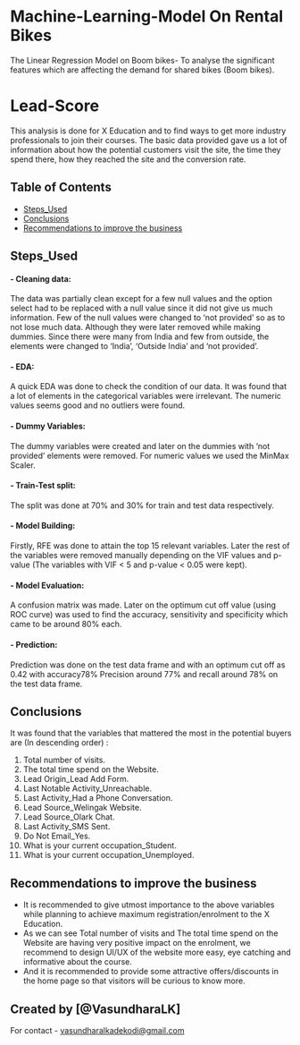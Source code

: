 # Machine-Learning-Model On Rental Bikes
The Linear Regression Model on Boom bikes- To analyse the significant features which are affecting the demand for shared bikes (Boom bikes).
 



# Lead-Score
This analysis is done for X Education and to find ways to get more industry professionals to join their courses. The basic data provided gave us a lot of information about how the potential customers visit the site, the time they spend there, how they reached the site and the conversion rate. 



## Table of Contents
* [Steps_Used](#Steps_Used)
* [Conclusions](#conclusions)
* [Recommendations to improve the business](#recommendations-to-improve-the-business)

## Steps_Used
#### - Cleaning data: 
The data was partially clean except for a few null values and the option select had to be replaced with a null value since it did not give us much information. Few of the null values were changed to ‘not provided’ so as to not lose much data. Although they were later removed while making dummies. Since there were many from India and few from outside, the elements were changed to ‘India’, ‘Outside India’ and ‘not provided’. 

#### - EDA: 
A quick EDA was done to check the condition of our data. It was found that a lot of elements in the categorical variables were irrelevant. The numeric values seems good and no outliers were found. 

#### - Dummy Variables: 
The dummy variables were created and later on the dummies with ‘not provided’ elements were removed. For numeric values we used the MinMax Scaler. 

#### - Train-Test split: 
The split was done at 70% and 30% for train and test data respectively. 

#### - Model Building: 
Firstly, RFE was done to attain the top 15 relevant variables. Later the rest of the variables were removed manually depending on the VIF values and p-value (The variables with VIF < 5 and p-value < 0.05 were kept). 

#### - Model Evaluation: 
A confusion matrix was made. Later on the optimum cut off value (using ROC curve) was used to find the accuracy, sensitivity and specificity which came to be around 80% each. 

#### - Prediction: 
Prediction was done on the test data frame and with an optimum cut off as 0.42 with accuracy78% Precision around 77% and recall around 78% on the test data frame. 

## Conclusions
It was found that the variables that mattered the most in the potential buyers are (In descending order) :

1. Total number of visits.
2. The total time spend on the Website.
3. Lead Origin_Lead Add Form.
4. Last Notable Activity_Unreachable.
5. Last Activity_Had a Phone Conversation.
6. Lead Source_Welingak Website.
7. Lead Source_Olark Chat.
8. Last Activity_SMS Sent.
9. Do Not Email_Yes.
10. What is your current occupation_Student.
11. What is your current occupation_Unemployed.

## Recommendations to improve the business
- It is recommended to give utmost importance to the above variables while planning to achieve maximum registration/enrolment to the X Education.
- As we can see Total number of visits and The total time spend on the Website are having very positive impact on the enrolment, we recommend to design UI/UX of the website more easy, eye catching and informative about the course.
- And it is recommended to provide some attractive offers/discounts in the home page so that visitors will be curious to know more.

## Created by [@VasundharaLK]
For contact - vasundharalkadekodi@gmail.com 

